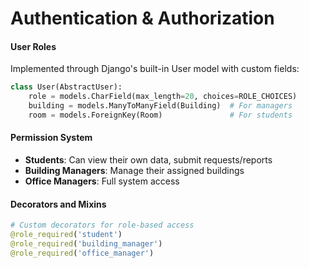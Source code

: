 # Authentication & Authorization

#### User Roles

Implemented through Django's built-in User model with custom fields:

```python
class User(AbstractUser):
    role = models.CharField(max_length=20, choices=ROLE_CHOICES)
    building = models.ManyToManyField(Building)  # For managers
    room = models.ForeignKey(Room)               # For students
```

#### Permission System

* **Students**: Can view their own data, submit requests/reports
* **Building Managers**: Manage their assigned buildings
* **Office Managers**: Full system access

#### Decorators and Mixins

```python
# Custom decorators for role-based access
@role_required('student')
@role_required('building_manager')  
@role_required('office_manager')
```
